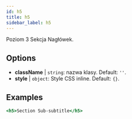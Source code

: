 ```yaml
---
id: h5
title: h5
sidebar_label: h5
---
```


Poziom 3 Sekcja Nagłówek.

## Options

* __className__ | `string`: nazwa klasy. Default: `''`.
* __style__ | `object`: Style CSS inline. Default: `{}`.


## Examples

```jsx live
<h5>Section Sub-subtitle</h5>
```

